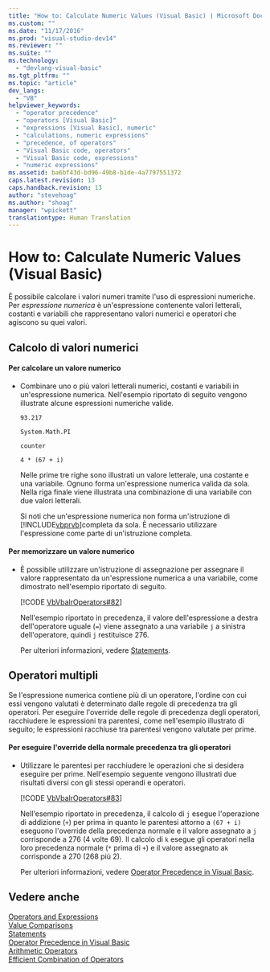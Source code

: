 ```yaml
---
title: "How to: Calculate Numeric Values (Visual Basic) | Microsoft Docs"
ms.custom: ""
ms.date: "11/17/2016"
ms.prod: "visual-studio-dev14"
ms.reviewer: ""
ms.suite: ""
ms.technology: 
  - "devlang-visual-basic"
ms.tgt_pltfrm: ""
ms.topic: "article"
dev_langs: 
  - "VB"
helpviewer_keywords: 
  - "operator precedence"
  - "operators [Visual Basic]"
  - "expressions [Visual Basic], numeric"
  - "calculations, numeric expressions"
  - "precedence, of operators"
  - "Visual Basic code, operators"
  - "Visual Basic code, expressions"
  - "numeric expressions"
ms.assetid: ba6bf43d-bd96-49b8-b1de-4a7797551372
caps.latest.revision: 13
caps.handback.revision: 13
author: "stevehoag"
ms.author: "shoag"
manager: "wpickett"
translationtype: Human Translation
---
```

# How to: Calculate Numeric Values (Visual Basic)
È possibile calcolare i valori numeri tramite l'uso di espressioni numeriche.  Per *espressione numerica* è un'espressione contenente valori letterali, costanti e variabili che rappresentano valori numerici e operatori che agiscono su quei valori.  
  
## Calcolo di valori numerici  
  
#### Per calcolare un valore numerico  
  
-   Combinare uno o più valori letterali numerici, costanti e variabili in un'espressione numerica.  Nell'esempio riportato di seguito vengono illustrate alcune espressioni numeriche valide.  
  
     `93.217`  
  
     `System.Math.PI`  
  
     `counter`  
  
     `4 * (67 + i)`  
  
     Nelle prime tre righe sono illustrati un valore letterale, una costante e una variabile.  Ognuno forma un'espressione numerica valida da sola.  Nella riga finale viene illustrata una combinazione di una variabile con due valori letterali.  
  
     Si noti che un'espressione numerica non forma un'istruzione di [!INCLUDE[vbprvb](../../../../csharp/programming-guide/concepts/linq/includes/vbprvb_md.md)]completa da sola.  È necessario utilizzare l'espressione come parte di un'istruzione completa.  
  
#### Per memorizzare un valore numerico  
  
-   È possibile utilizzare un'istruzione di assegnazione per assegnare il valore rappresentato da un'espressione numerica a una variabile, come dimostrato nell'esempio riportato di seguito.  
  
     [!CODE [VbVbalrOperators#82](../CodeSnippet/VS_Snippets_VBCSharp/VbVbalrOperators#82)]  
  
     Nell'esempio riportato in precedenza, il valore dell'espressione a destra dell'operatore uguale \(`=`\) viene assegnato a una variabile `j` a sinistra dell'operatore, quindi `j` restituisce 276.  
  
     Per ulteriori informazioni, vedere [Statements](../../../../visual-basic/language-reference/statements/index.md).  
  
## Operatori multipli  
 Se l'espressione numerica contiene più di un operatore, l'ordine con cui essi vengono valutati è determinato dalle regole di precedenza tra gli operatori.  Per eseguire l'override delle regole di precedenza degli operatori, racchiudere le espressioni tra parentesi, come nell'esempio illustrato di seguito; le espressioni racchiuse tra parentesi vengono valutate per prime.  
  
#### Per eseguire l'override della normale precedenza tra gli operatori  
  
-   Utilizzare le parentesi per racchiudere le operazioni che si desidera eseguire per prime.  Nell'esempio seguente vengono illustrati due risultati diversi con gli stessi operandi e operatori.  
  
     [!CODE [VbVbalrOperators#83](../CodeSnippet/VS_Snippets_VBCSharp/VbVbalrOperators#83)]  
  
     Nell'esempio riportato in precedenza, il calcolo di `j` esegue l'operazione di addizione \(`+`\) per prima in quanto le parentesi attorno a `(67 + i)` eseguono l'override della precedenza normale e il valore assegnato a `j` corrisponde a 276 \(4 volte 69\).  Il calcolo di `k` esegue gli operatori nella loro precedenza normale \(`*` prima di `+`\) e il valore assegnato a`k` corrisponde a 270 \(268 più 2\).  
  
     Per ulteriori informazioni, vedere [Operator Precedence in Visual Basic](../../../../visual-basic/language-reference/operators/operator-precedence.md).  
  
## Vedere anche  
 [Operators and Expressions](../../../../visual-basic/programming-guide/language-features/operators-and-expressions/index.md)   
 [Value Comparisons](../../../../visual-basic/programming-guide/language-features/operators-and-expressions/value-comparisons.md)   
 [Statements](../../../../visual-basic/language-reference/statements/index.md)   
 [Operator Precedence in Visual Basic](../../../../visual-basic/language-reference/operators/operator-precedence.md)   
 [Arithmetic Operators](../../../../visual-basic/language-reference/operators/arithmetic-operators.md)   
 [Efficient Combination of Operators](../../../../visual-basic/programming-guide/language-features/operators-and-expressions/efficient-combination-of-operators.md)